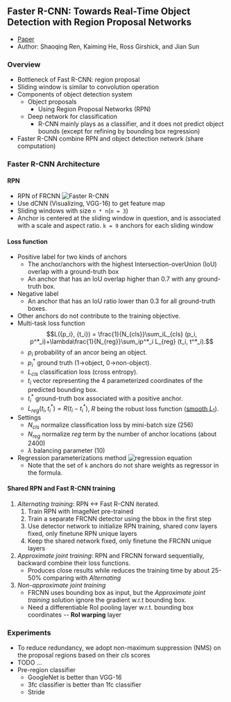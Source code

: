 ## Faster R-CNN: Towards Real-Time Object Detection with Region Proposal Networks
* [Paper](https://arxiv.org/pdf/1506.01497v3.pdf)
* Author: Shaoqing Ren, Kaiming He, Ross Girshick, and Jian Sun

### Overview
* Bottleneck of Fast R-CNN: region proposal
* Sliding window is similar to convolution operation
* Components of object detection system
    * Object proposals
        * Using Region Proposal Networks (RPN)
    * Deep network for classification
        * R-CNN mainly plays as a classifier, and it does not predict object bounds (except for refining by bounding box regression)
* Faster R-CNN combine RPN and object detection network (share computation)

### Faster R-CNN Architecture
#### RPN
* RPN of FRCNN
    ![Faster R-CNN](http://img.blog.csdn.net/20161120174146474)
* Use dCNN (Visualizing, VGG-16) to get feature map
* Sliding windows with size `n * n`(`n = 3`)
* Anchor is centered at the sliding window in question, and is associated with a scale and aspect ratio. `k = 9` anchors for each sliding window
#### Loss function
* Positive label for two kinds of anchors
    *  The anchor/anchors with the highest Intersection-overUnion (IoU) overlap with a ground-truth box
    * An anchor that has an IoU overlap higher than 0.7 with any ground-truth box.
* Negative label
    * An anchor that has an IoU ratio lower than 0.3 for all ground-truth boxes.
* Other anchors do not contribute to the training objective.
* Multi-task loss function
    $$L({p_i}, {t_i}) = \frac{1}{N_{cls}}\sum_iL_{cls} (p_i, p^*_i)+\lambda\frac{1}{N_{reg}}\sum_ip^*_i L_{reg} (t_i, t^*_i).$$
    * $p_i$ probability of an ancor being an object.
    * $p^*_i$ ground truth (1->object, 0->non-object).
    * $L_{cls}$ classification loss (cross entropy).
    * $t_i$ vector representing the 4 parameterized coordinates of the predicted bounding box.
    * $t^*_i$ ground-truth box associated with a positive anchor.
    * $L_{reg} (t_i, t^*_i) = R(t_i - t^*_i)$, $R$ being the robust loss function ([smooth $L_1$](https://arxiv.org/abs/1504.08083)).
* Settings
    * $N_{cls}$ normalize classification loss by mini-batch size (256)
    * $N_{reg}$ normalize *reg* term by the number of anchor locations (about 2400)
    * $\lambda$ balancing parameter (10)
* Regression parameterizations method
    ![regression equation](http://img.blog.csdn.net/20161120180915799)
    * Note that the set of `k` anchors do not share weights as regressor in the formula.

#### Shared RPN and Fast R-CNN training
1. *Alternating training*: RPN <-> Fast R-CNN iterated.
    1. Train RPN with ImageNet pre-trained
    2. Train a separate FRCNN detector using the bbox in the first step
    3. Use detector network to initialize RPN training, shared conv layers fixed, only finetune RPN unique layers
    4. Keep the shared network fixed, only finetune the FRCNN unique layers
2. *Approximate joint training*: RPN and FRCNN forward sequentially, backward combine their loss functions.
    * Produces close results while reduces the training time by about 25-50% comparing with *Alternating*
3. *Non-approximate joint training*
    * FRCNN uses bounding box as input, but the *Approximate joint training* solution ignore the gradient w.r.t bounding box.
    * Need a differentiable RoI pooling layer w.r.t. bounding box coordinates -- **RoI warping** layer

### Experiments
* To reduce redundancy, we adopt non-maximum suppression (NMS) on the proposal regions based on their *cls* scores
* TODO ...
* Pre-region classifier
    * GoogleNet is better than VGG-16
    * 3fc classifier is better than 1fc classifier
    * Stride